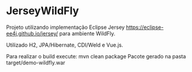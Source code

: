 # JerseyWildFly
Projeto utilizando implementação Eclipse Jersey https://eclipse-ee4j.github.io/jersey/ para ambiente WildFly.

Utilizado H2, JPA/Hibernate, CDI/Weld e Vue.js.

Para realizar o build execute:
mvn clean package
Pacote gerado na pasta target/demo-wildfly.war




